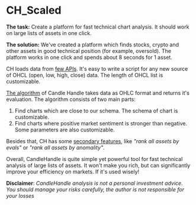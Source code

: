 # CH_Scaled

**The task:** Create a platform for fast technical chart analysis. It should work on large lists of assets in one click.

**The solution:** We've created a platform which finds stocks, crypto and other assets in good technical position (for example, oversold). The platform works in one click and spends about 8 seconds for 1 asset.

CH loads data from <ins>few APIs</ins>. It's easy to write a script for any new source of OHCL (open, low, high, close) data. The length of OHCL list is customizable.

<ins>The algorithm</ins> of Candle Handle takes data as OHLC format and returns it's evaluation. The algorithm consists of two main parts:

1. Find charts which are close to our schema. The schema of chart is customizable. 
2. Find charts where positive market sentiment is stronger than negative. Some parameters are also customizable.

Besides that, CH has some <ins>secondary features</ins>, like <i>"rank all assets by evals"</i> or <i>"rank all assets by anomality"</i>.

Overall, CandleHandle is quite simple yet powerful tool for fast technical analysis of large lists of assets. It won't make you rich, but can significantly improve your efficiency on markets. If it's used wisely!

**Disclaimer**: <i>CandleHandle analysis is not a personal investment advice. You should manage your risks carefully, the author is not responsible for your losses</i>

